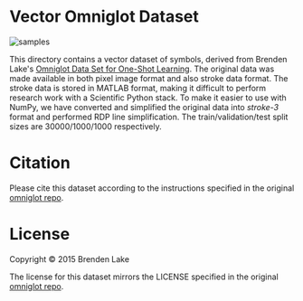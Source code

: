 # Vector Omniglot Dataset

![samples](https://cdn.rawgit.com/hardmaru/sketch-rnn/master/example/omniglot_sample.svg)

This directory contains a vector dataset of symbols, derived from Brenden Lake's [Omniglot Data Set for One-Shot Learning](https://github.com/brendenlake/omniglot).  The original data was made available in both pixel image format and also stroke data format.  The stroke data is stored in MATLAB format, making it difficult to perform research work with a Scientific Python stack.  To make it easier to use with NumPy, we have converted and simplified the original data into *stroke-3* format and performed RDP line simplification.  The train/validation/test split sizes are 30000/1000/1000 respectively.

# Citation

Please cite this dataset according to the instructions specified in the original [omniglot repo](https://github.com/brendenlake/omniglot).

# License

Copyright © 2015 Brenden Lake

The license for this dataset mirrors the LICENSE specified in the original [omniglot repo](https://github.com/brendenlake/omniglot).
